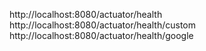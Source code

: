 

http://localhost:8080/actuator/health
http://localhost:8080/actuator/health/custom
http://localhost:8080/actuator/health/google